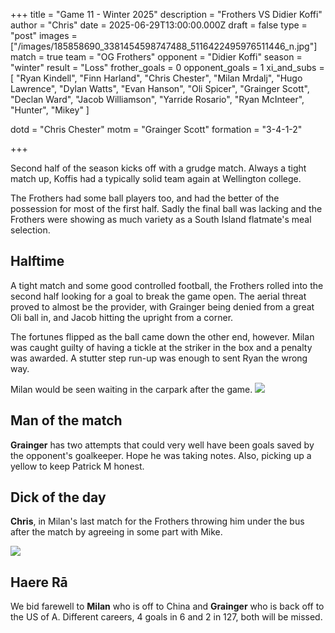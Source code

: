 +++
title = "Game 11 - Winter 2025"
description = "Frothers VS Didier Koffi"
author = "Chris"
date = 2025-06-29T13:00:00.000Z
draft = false
type = "post"
images = ["/images/185858690_3381454598747488_5116422495976511446_n.jpg"]
match = true
team = "OG Frothers"
opponent = "Didier Koffi"
season = "winter"
result = "Loss"
frother_goals = 0
opponent_goals = 1
xi_and_subs = [
  "Ryan Kindell",
  "Finn Harland",
  "Chris Chester",
  "Milan Mrdalj",
  "Hugo Lawrence",
  "Dylan Watts",
  "Evan Hanson",
  "Oli Spicer",
  "Grainger Scott",
  "Declan Ward",
  "Jacob Williamson",
  "Yarride Rosario",
  "Ryan McInteer",
  "Hunter",
  "Mikey"
]

dotd = "Chris Chester"
motm = "Grainger Scott"
formation = "3-4-1-2"

+++
 
Second half of the season kicks off with a grudge match. Always a tight match up, Koffis had a typically solid team again at Wellington college. 

The Frothers had some ball players too, and had the better of the possession for most of the first half. Sadly the final ball was lacking and the Frothers were showing as much variety as a South Island flatmate's meal selection. 

## Halftime

A tight match and some good controlled football, the Frothers rolled into the second half looking for a goal to break the game open. The aerial threat proved to almost be the provider, with Grainger being denied from a great Oli ball in, and Jacob hitting the upright from a corner.

The fortunes flipped as the ball came down the other end, however. Milan was caught guilty of having a tickle at the striker in the box and a penalty was awarded. A stutter step run-up was enough to sent Ryan the wrong way.

Milan would be seen waiting in the carpark after the game.
![](https://media.giphy.com/media/v1.Y2lkPTc5MGI3NjExeGxtb2Z3MDZmMDUzb3ptM3c4bXNnMXRjODNoM2k3MGdxMHh1bDc3MiZlcD12MV9naWZzX3NlYXJjaCZjdD1n/BoHCeLmEKytt7oFxyR/giphy.gif)


## Man of the match
**Grainger** has two attempts that could very well have been goals saved by the opponent's goalkeeper. Hope he was taking notes. Also, picking up a yellow to keep Patrick M honest.

## Dick of the day 
**Chris**, in Milan's last match for the Frothers throwing him under the bus after the match by agreeing in some part with Mike.

![](/2025-06-30/chris-milan-pen.gif)

## Haere Rā

We bid farewell to **Milan** who is off to China and **Grainger** who is back off to the US of A. Different careers, 4 goals in 6 and 2 in 127, both will be missed.